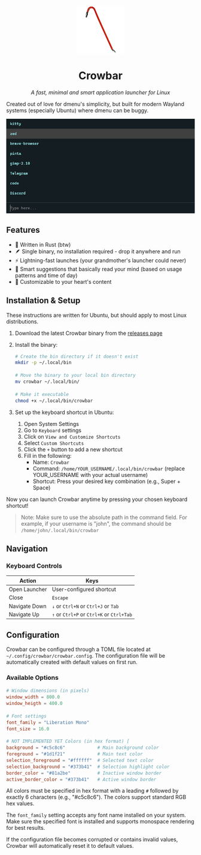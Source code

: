 <div align="center">
<img src="crowbar.png" alt="Crowbar Logo" width="128" height="128">
</div>
<h1 align="center">Crowbar</h1>
<p align="center"><i>A fast, minimal and smart application launcher for Linux</i></p>
<div align="center">
</div>
</h1>

Created out of love for dmenu's simplicity, but built for modern Wayland
systems (especially Ubuntu) where dmenu can be buggy.

![](./screenshot.png)

## Features

- 🦀 Written in Rust (btw)
- 🪶 Single binary, no installation required - drop it anywhere and run
- ⚡ Lightning-fast launches (your grandmother's launcher could never)
- 🔮 Smart suggestions that basically read your mind (based on usage patterns and time of day)
- 🔧 Customizable to your heart's content

## Installation & Setup

These instructions are written for Ubuntu, but should apply to most Linux
distributions.

1. Download the latest Crowbar binary from the [releases page](https://github.com/mxschll/crowbar/releases)

2. Install the binary:
   ```bash
   # Create the bin directory if it doesn't exist
   mkdir -p ~/.local/bin
   
   # Move the binary to your local bin directory
   mv crowbar ~/.local/bin/
   
   # Make it executable
   chmod +x ~/.local/bin/crowbar
   ```

3. Set up the keyboard shortcut in Ubuntu:
   1. Open System Settings
   2. Go to `Keyboard` settings
   3. Click on `View and Customize Shortcuts`
   4. Select `Custom Shortcuts`
   5. Click the `+` button to add a new shortcut
   6. Fill in the following:
      - Name: `Crowbar`
      - Command: `/home/YOUR_USERNAME/.local/bin/crowbar` (replace YOUR_USERNAME with your actual username)
      - Shortcut: Press your desired key combination (e.g., Super + Space)

Now you can launch Crowbar anytime by pressing your chosen keyboard shortcut!

> Note: Make sure to use the absolute path in the command field. For example, if your username is "john", 
> the command should be `/home/john/.local/bin/crowbar`

## Navigation

### Keyboard Controls

| Action | Keys |
|--------|------|
| Open Launcher | User-configured shortcut |
| Close | `Escape` |
| Navigate Down | `↓` or `Ctrl+N` or `Ctrl+J` or `Tab` |
| Navigate Up | `↑` or `Ctrl+P` or `Ctrl+K` or `Ctrl+Tab` |

## Configuration

Crowbar can be configured through a TOML file located at
`~/.config/crowbar/crowbar.config`. The configuration file will be
automatically created with default values on first run.



### Available Options

```toml
# Window dimensions (in pixels)
window_width = 800.0
window_heigth = 400.0

# Font settings
font_family = "Liberation Mono"
font_size = 16.0

# NOT IMPLEMENTED YET Colors (in hex format) [
background = "#c5c8c6"            # Main background color
foreground = "#1d1f21"            # Main text color
selection_foreground = "#ffffff"  # Selected text color
selection_background = "#373b41"  # Selection highlight color
border_color = "#81a2be"          # Inactive window border
active_border_color = "#373b41"   # Active window border
```

All colors must be specified in hex format with a leading `#` followed by
exactly 6 characters (e.g., "#c5c8c6"). The colors support standard RGB hex
values.

The `font_family` setting accepts any font name installed on your system. Make
sure the specified font is installed and supports monospace rendering for best
results.

If the configuration file becomes corrupted or contains invalid values, Crowbar
will automatically reset it to default values.

